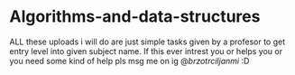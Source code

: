 # Algorithms-and-data-structures
ALL these uploads i will do are just simple tasks given by a profesor to get entry level into given subject name. If this ever intrest you or helps you or 
you need some kind of help pls msg me on ig @_brzotrciljanmi_ :D
